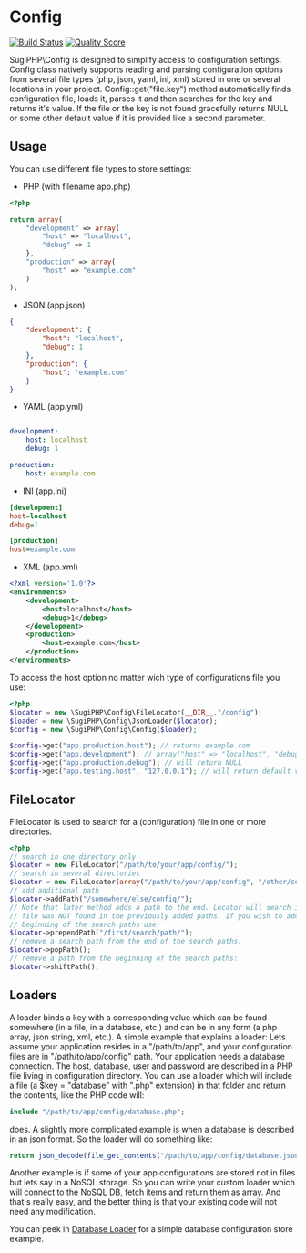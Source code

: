 Config
======

[![Build Status](https://travis-ci.org/SugiPHP/Config.png)](https://travis-ci.org/SugiPHP/Config)
[![Quality Score](https://scrutinizer-ci.com/g/SugiPHP/Config/badges/quality-score.png?b=master)](https://scrutinizer-ci.com/g/SugiPHP/Config/)


SugiPHP\Config is designed to simplify access to configuration settings. Config class natively supports reading and
parsing configuration options from several file types (php, json, yaml, ini, xml) stored in one or several locations in
your project. Config::get("file.key") method automatically finds configuration file, loads it, parses it and then
searches for the key and returns it's value. If the file or the key is not found gracefully returns NULL or some other
default value if it is provided like a second parameter.

Usage
-----

You can use different file types to store settings:

 - PHP (with filename app.php)

```php
<?php

return array(
	"development" => array(
		"host" => "localhost",
		"debug" => 1
	},
	"production" => array(
		"host" => "example.com"
	)
);
```

 - JSON (app.json)

```json
{
	"development": {
		"host": "localhost",
		"debug": 1
	},
	"production": {
		"host": "example.com"
	}
}
```

 - YAML (app.yml)

```yaml

development:
	host: localhost
	debug: 1

production:
	host: example.com
```

 - INI (app.ini)

```ini
[development]
host=localhost
debug=1

[production]
host=example.com
```

 - XML (app.xml)

```xml
<?xml version='1.0'?>
<environments>
	<development>
		<host>localhost</host>
		<debug>1</debug>
	</development>
	<production>
		<host>example.com</host>
	</production>
</environments>
```

To access the host option no matter wich type of configurations file you use:

```php
<?php
$locator = new \SugiPHP\Config\FileLocator(__DIR__."/config");
$loader = new \SugiPHP\Config\JsonLoader($locator);
$config = new \SugiPHP\Config\Config($loader);

$config->get("app.production.host"); // returns example.com
$config->get("app.development"); // array("host" => "localhost", "debug" => 1)
$config->get("app.production.debug"); // will return NULL
$config->get("app.testing.host", "127.0.0.1"); // will return default value "127.0.0.1"
```

FileLocator
-----------

FileLocator is used to search for a (configuration) file in one or more directories.

```php
<?php
// search in one directory only
$locator = new FileLocator("/path/to/your/app/config/");
// search in several directories
$locator = new FileLocator(array("/path/to/your/app/config", "/other/config/path/"));
// add additional path
$locator->addPath("/somewhere/else/config/");
// Note that later method adds a path to the end. Locator will search in it only if the
// file was NOT found in the previously added paths. If you wish to add a path in the
// beginning of the search paths use:
$locator->prependPath("/first/search/path/");
// remove a search path from the end of the search paths:
$locator->popPath();
// remove a path from the beginning of the search paths:
$locator->shiftPath();
```


Loaders
-------

A loader binds a key with a corresponding value which can be found somewhere (in a file, in a database, etc.)
and can be in any form (a php array, json string, xml, etc.).
A simple example that explains a loader:
Lets assume your application resides in a "/path/to/app", and your configuration files are in "/path/to/app/config"
path. Your application needs a database connection. The host, database, user and password are described in a PHP file
living in configuration directory. You can use a loader which will include a file (a $key = "database" with ".php" extension)
in that folder and return the contents, like the PHP code will:

```php
include "/path/to/app/config/database.php";
```

does. A slightly more complicated example is when a database is described in an json format. So the loader will do something
like:

```php
return json_decode(file_get_contents("/path/to/app/config/database.json"), true);
```

Another example is if some of your app configurations are stored not in files but lets say in a NoSQL storage. So you can
write your custom loader which will connect to the NoSQL DB, fetch items and return them as array. And that's really easy,
and the better thing is that your existing code will not need any modification.

You can peek in [Database Loader](tests/Db1Loader.php) for a simple database configuration store example.
